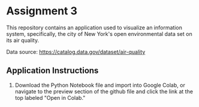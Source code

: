 # Assignment 3
This repository contains an application used to visualize an information system, specifically, the city of New York's open environmental data set on its air quality.

Data source: https://catalog.data.gov/dataset/air-quality

## Application Instructions
1. Download the Python Notebook file and import into Google Colab, or navigate to the preview section of the github file and click the link at the top labeled "Open in Colab."
